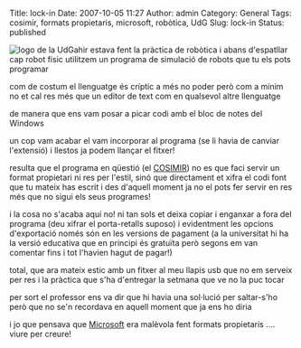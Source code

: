 Title: lock-in
Date: 2007-10-05 11:27
Author: admin
Category: General
Tags: cosimir, formats propietaris, microsoft, robòtica, UdG
Slug: lock-in
Status: published

<img src="http://gil.badall.net/wp-content/uploads/2008/02/sigles_blau.jpg" data-align="right" alt="logo de la UdG" />ahir estava fent la pràctica de robòtica i abans d'espatllar cap robot físic utilitzem un programa de simulació de robots que tu els pots programar

com de costum el llenguatge és críptic a més no poder però com a mínim no et cal res més que un editor de text com en qualsevol altre llenguatge

de manera que ens vam posar a picar codi amb el bloc de notes del Windows

un cop vam acabar el vam incorporar al programa (se li havia de canviar l'extensió) i llestos ja podem llançar el fitxer!

resulta que el programa en qüestió (el <a href="http://www.festo-didactic.com/int-en/services/software/software-licences/cosimir-professional-demo.htm" target="_blank" rel="noopener">COSIMIR</a>) no es que faci servir un format propietari ni res per l'estil, sinó que directament et xifra el codi font que tu mateix has escrit i des d'aquell moment ja no el pots fer servir en res més que no sigui els seus programes!

i la cosa no s'acaba aquí no! ni tan sols et deixa copiar i enganxar a fora del programa (deu xifrar el porta-retalls suposo) i evidentment les opcions d'exportació només són en les versions de pagament (a la universitat hi ha la versió educativa que en principi és gratuïta però segons em van comentar fins i tot l'havien hagut de pagar!)

total, que ara mateix estic amb un fitxer al meu llapis usb que no em serveix per res i la pràctica que s'ha d'entregar la setmana que ve no la puc tocar

per sort el professor ens va dir que hi havia una sol·lució per saltar-s'ho però que no se'n recordava en aquell moment que ja ens ho diria

i jo que pensava que <a href="http://www.microsoft.com" target="_blank" rel="noopener">Microsoft</a> era malèvola fent formats propietaris .... viure per creure!
